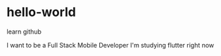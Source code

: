 # hello-world
learn github

I want to be a Full Stack Mobile Developer
I'm studying flutter right now
